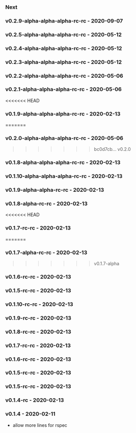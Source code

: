 ### Next
### v0.2.9-alpha-alpha-alpha-rc-rc - 2020-09-07
### v0.2.5-alpha-alpha-alpha-rc-rc - 2020-05-12
### v0.2.4-alpha-alpha-alpha-rc-rc - 2020-05-12
### v0.2.3-alpha-alpha-alpha-rc-rc - 2020-05-12
### v0.2.2-alpha-alpha-alpha-rc-rc - 2020-05-06
### v0.2.1-alpha-alpha-alpha-rc-rc - 2020-05-06
<<<<<<< HEAD
### v0.1.9-alpha-alpha-alpha-rc-rc - 2020-02-13
=======
### v0.2.0-alpha-alpha-alpha-rc-rc - 2020-05-06
>>>>>>> bc0d7cb... v0.2.0
### v0.1.8-alpha-alpha-alpha-rc-rc - 2020-02-13
### v0.1.10-alpha-alpha-alpha-rc-rc - 2020-02-13
### v0.1.9-alpha-alpha-rc-rc - 2020-02-13
### v0.1.8-alpha-rc-rc - 2020-02-13
<<<<<<< HEAD
### v0.1.7-rc-rc - 2020-02-13
=======
### v0.1.7-alpha-rc-rc - 2020-02-13
>>>>>>> v0.1.7-alpha
### v0.1.6-rc-rc - 2020-02-13
### v0.1.5-rc-rc - 2020-02-13
### v0.1.10-rc-rc - 2020-02-13
### v0.1.9-rc-rc - 2020-02-13
### v0.1.8-rc-rc - 2020-02-13
### v0.1.7-rc-rc - 2020-02-13
### v0.1.6-rc-rc - 2020-02-13
### v0.1.5-rc-rc - 2020-02-13
### v0.1.5-rc-rc - 2020-02-13
### v0.1.4-rc - 2020-02-13

### v0.1.4 - 2020-02-11
- allow more lines for rspec
